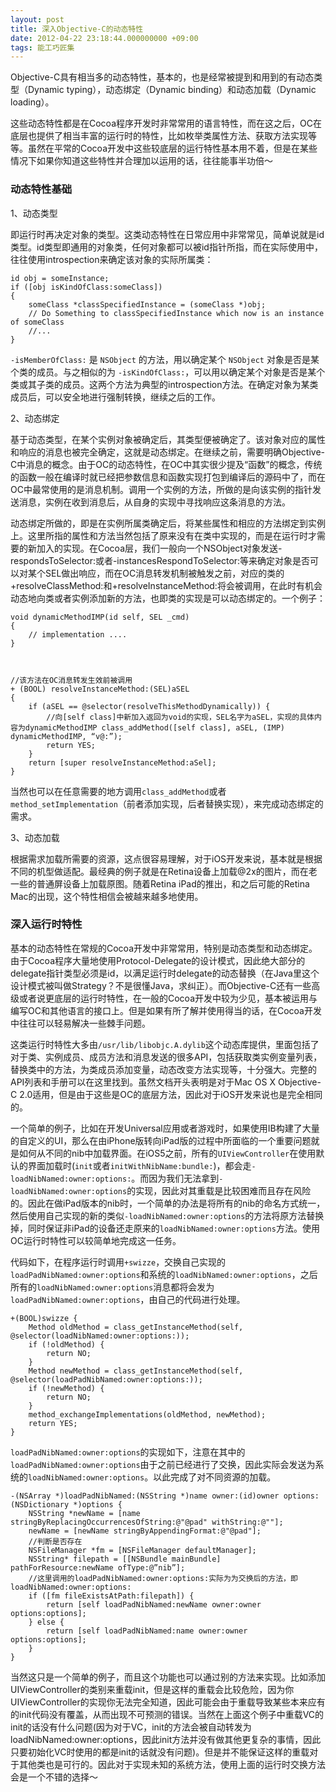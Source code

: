 ```yaml
---
layout: post
title: 深入Objective-C的动态特性
date: 2012-04-22 23:18:44.000000000 +09:00
tags: 能工巧匠集
---
```


Objective-C具有相当多的动态特性，基本的，也是经常被提到和用到的有动态类型（Dynamic typing），动态绑定（Dynamic binding）和动态加载（Dynamic loading）。

这些动态特性都是在Cocoa程序开发时非常常用的语言特性，而在这之后，OC在底层也提供了相当丰富的运行时的特性，比如枚举类属性方法、获取方法实现等等。虽然在平常的Cocoa开发中这些较底层的运行特性基本用不着，但是在某些情况下如果你知道这些特性并合理加以运用的话，往往能事半功倍～

### 动态特性基础

1、动态类型

即运行时再决定对象的类型。这类动态特性在日常应用中非常常见，简单说就是id类型。id类型即通用的对象类，任何对象都可以被id指针所指，而在实际使用中，往往使用introspection来确定该对象的实际所属类：

```
id obj = someInstance;
if ([obj isKindOfClass:someClass])
{
    someClass *classSpecifiedInstance = (someClass *)obj;
    // Do Something to classSpecifiedInstance which now is an instance of someClass
    //...
}
```
`-isMemberOfClass:` 是 `NSObject` 的方法，用以确定某个 `NSObject` 对象是否是某个类的成员。与之相似的为 `-isKindOfClass:`，可以用以确定某个对象是否是某个类或其子类的成员。这两个方法为典型的introspection方法。在确定对象为某类成员后，可以安全地进行强制转换，继续之后的工作。

2、动态绑定

基于动态类型，在某个实例对象被确定后，其类型便被确定了。该对象对应的属性和响应的消息也被完全确定，这就是动态绑定。在继续之前，需要明确Objective-C中消息的概念。由于OC的动态特性，在OC中其实很少提及“函数”的概念，传统的函数一般在编译时就已经把参数信息和函数实现打包到编译后的源码中了，而在OC中最常使用的是消息机制。调用一个实例的方法，所做的是向该实例的指针发送消息，实例在收到消息后，从自身的实现中寻找响应这条消息的方法。

动态绑定所做的，即是在实例所属类确定后，将某些属性和相应的方法绑定到实例上。这里所指的属性和方法当然包括了原来没有在类中实现的，而是在运行时才需要的新加入的实现。在Cocoa层，我们一般向一个NSObject对象发送-respondsToSelector:或者-instancesRespondToSelector:等来确定对象是否可以对某个SEL做出响应，而在OC消息转发机制被触发之前，对应的类的+resolveClassMethod:和+resolveInstanceMethod:将会被调用，在此时有机会动态地向类或者实例添加新的方法，也即类的实现是可以动态绑定的。一个例子：

```
void dynamicMethodIMP(id self, SEL _cmd)
{
    // implementation ....
}



//该方法在OC消息转发生效前被调用
+ (BOOL) resolveInstanceMethod:(SEL)aSEL
{ 
    if (aSEL == @selector(resolveThisMethodDynamically)) {
        //向[self class]中新加入返回为void的实现，SEL名字为aSEL，实现的具体内容为dynamicMethodIMP class_addMethod([self class], aSEL, (IMP) dynamicMethodIMP, “v@:”);
        return YES;
    }
    return [super resolveInstanceMethod:aSel];
}  
```

当然也可以在任意需要的地方调用`class_addMethod`或者`method_setImplementation`（前者添加实现，后者替换实现），来完成动态绑定的需求。

3、动态加载

根据需求加载所需要的资源，这点很容易理解，对于iOS开发来说，基本就是根据不同的机型做适配。最经典的例子就是在Retina设备上加载@2x的图片，而在老一些的普通屏设备上加载原图。随着Retina iPad的推出，和之后可能的Retina Mac的出现，这个特性相信会被越来越多地使用。

### 深入运行时特性

基本的动态特性在常规的Cocoa开发中非常常用，特别是动态类型和动态绑定。由于Cocoa程序大量地使用Protocol-Delegate的设计模式，因此绝大部分的delegate指针类型必须是id，以满足运行时delegate的动态替换（在Java里这个设计模式被叫做Strategy？不是很懂Java，求纠正）。而Objective-C还有一些高级或者说更底层的运行时特性，在一般的Cocoa开发中较为少见，基本被运用与编写OC和其他语言的接口上。但是如果有所了解并使用得当的话，在Cocoa开发中往往可以轻易解决一些棘手问题。

这类运行时特性大多由`/usr/lib/libobjc.A.dylib`这个动态库提供，里面包括了对于类、实例成员、成员方法和消息发送的很多API，包括获取类实例变量列表，替换类中的方法，为类成员添加变量，动态改变方法实现等，十分强大。完整的API列表和手册可以在这里找到。虽然文档开头表明是对于Mac OS X Objective-C 2.0适用，但是由于这些是OC的底层方法，因此对于iOS开发来说也是完全相同的。

一个简单的例子，比如在开发Universal应用或者游戏时，如果使用IB构建了大量的自定义的UI，那么在由iPhone版转向iPad版的过程中所面临的一个重要问题就是如何从不同的nib中加载界面。在iOS5之前，所有的`UIViewController`在使用默认的界面加载时(`init`或者`initWithNibName:bundle:`)，都会走`-loadNibNamed:owner:options:`。而因为我们无法拿到`-loadNibNamed:owner:options`的实现，因此对其重载是比较困难而且存在风险的。因此在做iPad版本的nib时，一个简单的办法是将所有的nib的命名方式统一，然后使用自己实现的新的类似`-loadNibNamed:owner:options`的方法将原方法替换掉，同时保证非iPad的设备还走原来的`loadNibNamed:owner:options`方法。使用OC运行时特性可以较简单地完成这一任务。

代码如下，在程序运行时调用`+swizze`，交换自己实现的`loadPadNibNamed:owner:options`和系统的`loadNibNamed:owner:options`，之后所有的`loadNibNamed:owner:options`消息都将会发为`loadPadNibNamed:owner:options`，由自己的代码进行处理。

```
+(BOOL)swizze {
    Method oldMethod = class_getInstanceMethod(self, @selector(loadNibNamed:owner:options:));
    if (!oldMethod) {
        return NO;
    }
    Method newMethod = class_getInstanceMethod(self, @selector(loadPadNibNamed:owner:options:));
    if (!newMethod) {
        return NO;
    }
    method_exchangeImplementations(oldMethod, newMethod);
    return YES;
}  
```

`loadPadNibNamed:owner:options`的实现如下，注意在其中的`loadPadNibNamed:owner:options`由于之前已经进行了交换，因此实际会发送为系统的`loadNibNamed:owner:options`。以此完成了对不同资源的加载。

```
-(NSArray *)loadPadNibNamed:(NSString *)name owner:(id)owner options:(NSDictionary *)options {
    NSString *newName = [name stringByReplacingOccurrencesOfString:@"@pad" withString:@""];
    newName = [newName stringByAppendingFormat:@"@pad"];
    //判断是否存在
    NSFileManager *fm = [NSFileManager defaultManager];
    NSString* filepath = [[NSBundle mainBundle] pathForResource:newName ofType:@”nib”];
    //这里调用的loadPadNibNamed:owner:options:实际为为交换后的方法，即loadNibNamed:owner:options:
    if ([fm fileExistsAtPath:filepath]) {
        return [self loadPadNibNamed:newName owner:owner options:options];
    } else {
        return [self loadPadNibNamed:name owner:owner options:options]; 
    }
}  
```

当然这只是一个简单的例子，而且这个功能也可以通过别的方法来实现。比如添加UIViewController的类别来重载init，但是这样的重载会比较危险，因为你UIViewController的实现你无法完全知道，因此可能会由于重载导致某些本来应有的init代码没有覆盖，从而出现不可预测的错误。当然在上面这个例子中重载VC的init的话没有什么问题(因为对于VC，init的方法会被自动转发为loadNibNamed:owner:options，因此init方法并没有做其他更复杂的事情，因此只要初始化VC时使用的都是init的话就没有问题)。但是并不能保证这样的重载对于其他类也是可行的。因此对于实现未知的系统方法，使用上面的运行时交换方法会是一个不错的选择～
